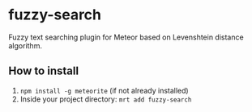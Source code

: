 # fuzzy-search

Fuzzy text searching plugin for Meteor based on Levenshtein distance algorithm.

## How to install 
1. `npm install -g meteorite` (if not already installed)
2. Inside your project directory: `mrt add fuzzy-search`

